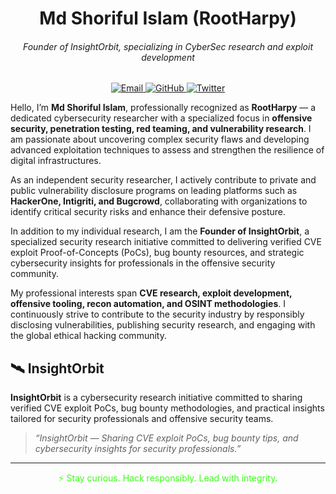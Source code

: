 <h1 align="center">Md Shoriful Islam (RootHarpy)</h1>
<h6 align="center">Founder of InsightOrbit, specializing in CyberSec research and exploit development</h6>
  <p align="center">
  <a href="mailto:rootharpy@gmail.com">
    <img src="https://img.shields.io/badge/Email-Contact-39FF14?style=flat&logo=gmail&logoColor=white" alt="Email">
  </a>
  <a href="https://github.com/RootHarpy">
    <img src="https://img.shields.io/badge/GitHub-RootHarpy-333?style=flat&logo=github" alt="GitHub">
  </a>
  <a href="https://twitter.com/RootHarpy">
    <img src="https://img.shields.io/badge/Twitter-@RootHarpy-1DA1F2?style=flat&logo=twitter&logoColor=white" alt="Twitter">
  </a>
</p>



Hello, I’m **Md Shoriful Islam**, professionally recognized as **RootHarpy** — a dedicated cybersecurity researcher with a specialized focus in **offensive security, penetration testing, red teaming, and vulnerability research**. I am passionate about uncovering complex security flaws and developing advanced exploitation techniques to assess and strengthen the resilience of digital infrastructures.

As an independent security researcher, I actively contribute to private and public vulnerability disclosure programs on leading platforms such as **HackerOne, Intigriti, and Bugcrowd**, collaborating with organizations to identify critical security risks and enhance their defensive posture.

In addition to my individual research, I am the **Founder of InsightOrbit**, a specialized security research initiative committed to delivering verified CVE exploit Proof-of-Concepts (PoCs), bug bounty resources, and strategic cybersecurity insights for professionals in the offensive security community.

My professional interests span **CVE research, exploit development, offensive tooling, recon automation, and OSINT methodologies**. I continuously strive to contribute to the security industry by responsibly disclosing vulnerabilities, publishing security research, and engaging with the global ethical hacking community.



## 🛰️ InsightOrbit

**InsightOrbit** is a cybersecurity research initiative committed to sharing verified CVE exploit PoCs, bug bounty methodologies, and practical insights tailored for security professionals and offensive security teams.

> _“InsightOrbit — Sharing CVE exploit PoCs, bug bounty tips, and cybersecurity insights for security professionals.”_

---

<p align="center" style="color:#39FF14;">⚡ Stay curious. Hack responsibly. Lead with integrity.</p>
